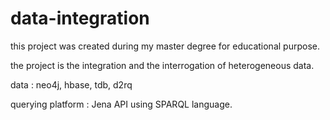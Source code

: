 data-integration
================

this project was created during my master degree for educational purpose.

the project is the integration and the interrogation of heterogeneous data.

data : neo4j, hbase, tdb, d2rq

querying platform : Jena API using SPARQL language.
